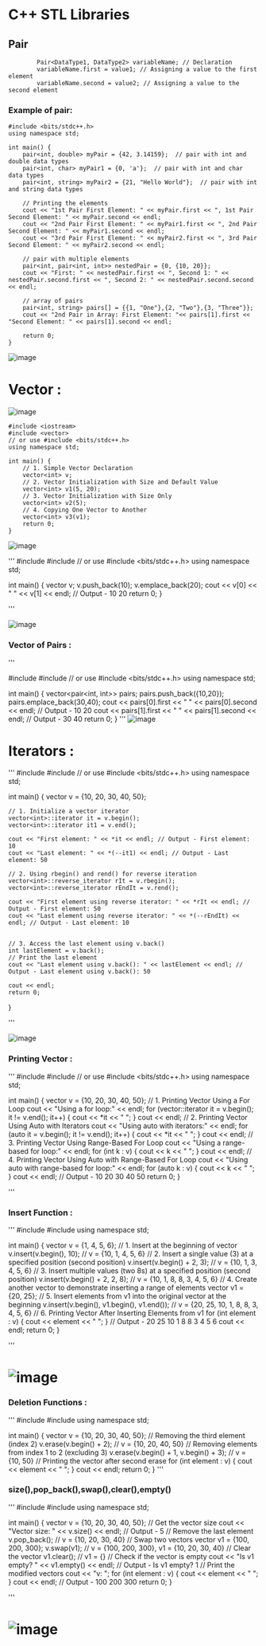 # C++ STL Libraries 
## Pair 

```
        Pair<DataType1, DataType2> variableName; // Declaration
        variableName.first = value1; // Assigning a value to the first element
        variableName.second = value2; // Assigning a value to the second element
```



### Example of pair: 

```
#include <bits/stdc++.h>
using namespace std;

int main() {
    pair<int, double> myPair = {42, 3.14159};  // pair with int and double data types
    pair<int, char> myPair1 = {0, 'a'};  // pair with int and char data types
    pair<int, string> myPair2 = {21, "Hello World"};  // pair with int and string data types

    // Printing the elements
    cout << "1st Pair First Element: " << myPair.first << ", 1st Pair Second Element: " << myPair.second << endl;
    cout << "2nd Pair First Element: " << myPair1.first << ", 2nd Pair Second Element: " << myPair1.second << endl;
    cout << "3rd Pair First Element: " << myPair2.first << ", 3rd Pair Second Element: " << myPair2.second << endl;
    
    // pair with multiple elements
    pair<int, pair<int, int>> nestedPair = {0, {10, 20}};
    cout << "First: " << nestedPair.first << ", Second 1: " << nestedPair.second.first << ", Second 2: " << nestedPair.second.second << endl;
    
    // array of pairs
    pair<int, string> pairs[] = {{1, "One"},{2, "Two"},{3, "Three"}};
    cout << "2nd Pair in Array: First Element: "<< pairs[1].first << "Second Element: " << pairs[1].second << endl;
    
    return 0;
}
```

![image](https://github.com/user-attachments/assets/6ed5e76a-683e-41cb-a231-a23bc436a87d)


# Vector : 
![image](https://github.com/user-attachments/assets/32648e2e-200b-4bd2-b211-0d46af51e913)

```
#include <iostream>
#include <vector>
// or use #include <bits/stdc++.h>
using namespace std;

int main() {
    // 1. Simple Vector Declaration
    vector<int> v;
    // 2. Vector Initialization with Size and Default Value
    vector<int> v1(5, 20);
    // 3. Vector Initialization with Size Only
    vector<int> v2(5);
    // 4. Copying One Vector to Another
    vector<int> v3(v1);
    return 0;
}

```

![image](https://github.com/user-attachments/assets/414ca9c7-bbd0-4b56-8452-d84bbb7f6281)

'''
#include <iostream>
#include <vector> // or use #include <bits/stdc++.h>
using namespace std;

int main() {
    vector<int> v;
    v.push_back(10); 
    v.emplace_back(20);
    cout << v[0] << " " << v[1] << endl; // Output - 10 20
    return 0;
}

'''

![image](https://github.com/user-attachments/assets/d1c8689e-5444-4384-b9e7-07b044560102)

### Vector of Pairs : 
'''

#include <iostream>
#include <vector> // or use #include <bits/stdc++.h>
using namespace std;

int main() {
    vector<pair<int, int>> pairs;
    pairs.push_back({10,20});
    pairs.emplace_back(30,40);
    cout << pairs[0].first << " " << pairs[0].second << endl; // Output - 10 20
    cout << pairs[1].first << " " << pairs[1].second << endl; // Output - 30 40
    return 0;
}
'''
![image](https://github.com/user-attachments/assets/7060ad97-b766-471d-b25b-4ca3376447bf)

# Iterators : 
'''
#include <iostream>
#include <vector> // or use #include <bits/stdc++.h>
using namespace std;

int main() {
    vector<int> v = {10, 20, 30, 40, 50};
    
    // 1. Initialize a vector iterator
    vector<int>::iterator it = v.begin();
    vector<int>::iterator it1 = v.end();
    
    cout << "First element: " << *it << endl; // Output - First element: 10
    cout << "Last element: " << *(--it1) << endl; // Output - Last element: 50
    
    // 2. Using rbegin() and rend() for reverse iteration
    vector<int>::reverse_iterator rIt = v.rbegin();
    vector<int>::reverse_iterator rEndIt = v.rend();

    cout << "First element using reverse iterator: " << *rIt << endl; // Output - First element: 50
    cout << "Last element using reverse iterator: " << *(--rEndIt) << endl; // Output - Last element: 10
    
    
    // 3. Access the last element using v.back()
    int lastElement = v.back();
    // Print the last element
    cout << "Last element using v.back(): " << lastElement << endl; // Output - Last element using v.back(): 50
    
    cout << endl;
    return 0;
}

'''

![image](https://github.com/user-attachments/assets/2c8d73dd-a241-4e10-b28d-f29cd80936c8)


### Printing Vector : 
''' 
#include <iostream>
#include <vector> // or use #include <bits/stdc++.h>
using namespace std;

int main() {
    vector<int> v = {10, 20, 30, 40, 50};
    // 1. Printing Vector Using a For Loop
    cout << "Using a for loop:" << endl;
    for (vector<int>::iterator it = v.begin(); it != v.end(); it++) {
        cout << *it << " ";
    }
    cout << endl;
    // 2. Printing Vector Using Auto with Iterators
    cout << "Using auto with iterators:" << endl;
    for (auto it = v.begin(); it != v.end(); it++) {
        cout << *it << " ";
    }
    cout << endl;
    // 3. Printing Vector Using Range-Based For Loop
    cout << "Using a range-based for loop:" << endl;
    for (int k : v) {
        cout << k << " ";
    }
    cout << endl;
    // 4. Printing Vector Using Auto with Range-Based For Loop
    cout << "Using auto with range-based for loop:" << endl;
    for (auto k : v) {
        cout << k << " ";
    }
    cout << endl; // Output - 10 20 30 40 50 
    return 0;
}

'''


### Insert Function : 
''' 
#include <iostream>
#include <vector>
using namespace std;

int main() {
    vector<int> v = {1, 4, 5, 6};
    // 1. Insert at the beginning of vector
    v.insert(v.begin(), 10); // v = {10, 1, 4, 5, 6}
    // 2. Insert a single value (3) at a specified position (second position)
    v.insert(v.begin() + 2, 3); // v = {10, 1, 3, 4, 5, 6}
    // 3. Insert multiple values (two 8s) at a specified position (second position)
    v.insert(v.begin() + 2, 2, 8); // v = {10, 1, 8, 8, 3, 4, 5, 6}
    // 4. Create another vector to demonstrate inserting a range of elements
    vector<int> v1 = {20, 25};
    // 5. Insert elements from v1 into the original vector at the beginning
    v.insert(v.begin(), v1.begin(), v1.end()); // v = {20, 25, 10, 1, 8, 8, 3, 4, 5, 6}
    // 6. Printing Vector After Inserting Elements from v1
    for (int element : v) {
        cout << element << " ";
    } // Output - 20 25 10 1 8 8 3 4 5 6 
    cout << endl;
    return 0;
}

''' 
# ![image](https://github.com/user-attachments/assets/b39557da-c937-461c-bb8b-736613f67300)


### Deletion Functions : 
''' 
#include <iostream>
#include <vector>
using namespace std;

int main() {
    vector<int> v = {10, 20, 30, 40, 50};
    // Removing the third element (index 2)
    v.erase(v.begin() + 2); // v = {10, 20, 40, 50}
    // Removing elements from index 1 to 2 (excluding 3)
    v.erase(v.begin() + 1, v.begin() + 3); // v = {10, 50}
    // Printing the vector after second erase
    for (int element : v) {
        cout << element << " ";
    }
    cout << endl;
    return 0;
}
''' 
### size(),pop_back(),swap(),clear(),empty() 
''' 
#include <iostream>
#include <vector>
using namespace std;

int main() {
    vector<int> v = {10, 20, 30, 40, 50};
    // Get the vector size
    cout << "Vector size: " << v.size() << endl; // Output - 5
    // Remove the last element
    v.pop_back(); // v = {10, 20, 30, 40}
    // Swap two vectors
    vector<int> v1 = {100, 200, 300};
    v.swap(v1); // v = {100, 200, 300}, v1 = {10, 20, 30, 40}
    // Clear the vector
    v1.clear(); // v1 = {}
    // Check if the vector is empty
    cout << "Is v1 empty? " << v1.empty() << endl;  // Output - Is v1 empty? 1
    // Print the modified vectors
    cout << "v: ";
    for (int element : v) {
        cout << element << " ";
    }
    cout << endl; // Output - 100 200 300 
    return 0;
}

'''

# ![image](https://github.com/user-attachments/assets/7dc43b9b-5a33-4c6f-8388-eaec05ab9466)

